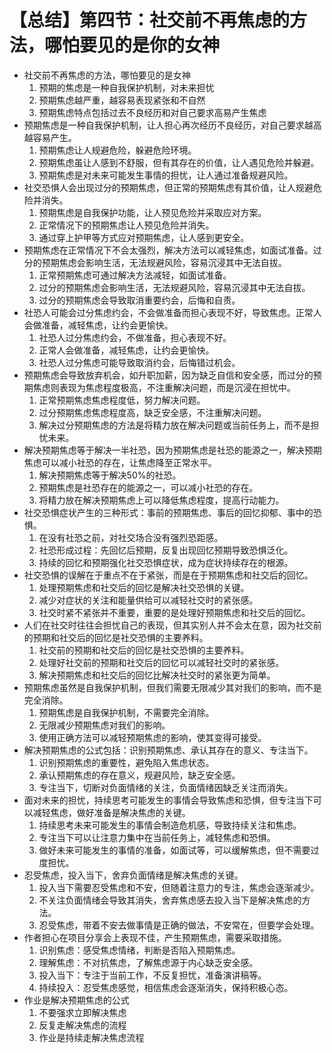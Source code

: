 # 【总结】第四节：社交前不再焦虑的方法，哪怕要见的是你的女神

-   社交前不再焦虑的方法，哪怕要见的是女神
    1.  预期的焦虑是一种自我保护机制，对未来担忧
    2.  预期焦虑越严重，越容易表现紧张和不自然
    3.  预期焦虑特点包括过去不良经历和对自己要求高易产生焦虑
-   预期焦虑是一种自我保护机制，让人担心再次经历不良经历，对自己要求越高越容易产生。
    1.  预期焦虑让人规避危险，躲避危险环境。
    2.  预期焦虑虽让人感到不舒服，但有其存在的价值，让人遇见危险并躲避。
    3.  预期焦虑是对未来可能发生事情的担忧，让人通过准备规避风险。
-   社交恐惧人会出现过分的预期焦虑，但正常的预期焦虑有其价值，让人规避危险并消失。
    1.  预期焦虑是自我保护功能，让人预见危险并采取应对方案。
    2.  正常情况下的预期焦虑让人预见危险并消失。
    3.  通过穿上护甲等方式应对预期焦虑，让人感到更安全。
-   预期焦虑在正常情况下不会太强烈，解决方法可以减轻焦虑，如面试准备。过分的预期焦虑会影响生活，无法规避风险，容易沉浸其中无法自拔。
    1.  正常预期焦虑可通过解决方法减轻，如面试准备。
    2.  过分的预期焦虑会影响生活，无法规避风险，容易沉浸其中无法自拔。
    3.  过分的预期焦虑会导致取消重要约会，后悔和自责。
-   社恐人可能会过分焦虑约会，不会做准备而担心表现不好，导致焦虑。正常人会做准备，减轻焦虑，让约会更愉快。
    1.  社恐人过分焦虑约会，不做准备，担心表现不好。
    2.  正常人会做准备，减轻焦虑，让约会更愉快。
    3.  社恐人过分焦虑可能导致取消约会，后悔错过机会。
-   预期焦虑会导致放弃机会，如升职加薪，因为缺乏自信和安全感，而过分的预期焦虑则表现为焦虑程度极高，不注重解决问题，而是沉浸在担忧中。
    1.  正常预期焦虑焦虑程度低，努力解决问题。
    2.  过分预期焦虑焦虑程度高，缺乏安全感，不注重解决问题。
    3.  解决过分预期焦虑的方法是将精力放在解决问题或当前任务上，而不是担忧未来。
-   解决预期焦虑等于解决一半社恐，因为预期焦虑是社恐的能源之一，解决预期焦虑可以减小社恐的存在，让焦虑降至正常水平。
    1.  解决预期焦虑等于解决50%的社恐。
    2.  预期焦虑是社恐存在的能源之一，可以减小社恐的存在。
    3.  将精力放在解决预期焦虑上可以降低焦虑程度，提高行动能力。
-   社交恐惧症状产生的三种形式：事前的预期焦虑、事后的回忆抑郁、事中的恐惧。
    1.  在没有社恐之前，对社交场合没有强烈恐距感。
    2.  社恐形成过程：先回忆后预期，反复出现回忆预期导致恐惧泛化。
    3.  持续的回忆和预期强化社交恐惧症状，成为症状持续存在的根源。
-   社交恐惧的误解在于重点不在于紧张，而是在于预期焦虑和社交后的回忆。
    1.  处理预期焦虑和社交后的回忆是解决社交恐惧的关键。
    2.  减少对症状的关注和能量供给可以减轻社交时的紧张感。
    3.  社交时紧不紧张并不重要，重要的是处理好预期焦虑和社交后的回忆。
-   人们在社交时往往会担忧自己的表现，但其实别人并不会太在意，因为社交前的预期和社交后的回忆是社交恐惧的主要养料。
    1.  社交前的预期和社交后的回忆是社交恐惧的主要养料。
    2.  处理好社交前的预期和社交后的回忆可以减轻社交时的紧张感。
    3.  解决预期焦虑和社交后的回忆比解决社交时的紧张更为简单。
-   预期焦虑虽然是自我保护机制，但我们需要无限减少其对我们的影响，而不是完全消除。
    1.  预期焦虑是自我保护机制，不需要完全消除。
    2.  无限减少预期焦虑对我们的影响。
    3.  使用正确方法可以减轻预期焦虑的影响，使其变得可接受。
-   解决预期焦虑的公式包括：识别预期焦虑、承认其存在的意义、专注当下。
    1.  识别预期焦虑的重要性，避免陷入焦虑状态。
    2.  承认预期焦虑的存在意义，规避风险，缺乏安全感。
    3.  专注当下，切断对负面情绪的关注，负面情绪因缺乏关注而消失。
-   面对未来的担忧，持续思考可能发生的事情会导致焦虑和恐惧，但专注当下可以减轻焦虑，做好准备是解决焦虑的关键。
    1.  持续思考未来可能发生的事情会制造危机感，导致持续关注和焦虑。
    2.  专注当下可以让注意力集中在当前任务上，减轻焦虑和恐惧。
    3.  做好未来可能发生的事情的准备，如面试等，可以缓解焦虑，但不需要过度担忧。
-   忍受焦虑，投入当下，舍弃负面情绪是解决焦虑的关键。
    1.  投入当下需要忍受焦虑和不安，但随着注意力的专注，焦虑会逐渐减少。
    2.  不关注负面情绪会导致其消失，舍弃焦虑感去投入当下是解决焦虑的方法。
    3.  忍受焦虑，带着不安去做事情是正确的做法，不安常在，但要学会处理。
-   作者担心在项目分享会上表现不佳，产生预期焦虑，需要采取措施。 
    1.  识别焦虑：感受焦虑情绪，判断是否陷入预期焦虑。
    2.  理解焦虑：不对抗焦虑，了解焦虑源于内心缺乏安全感。
    3.  投入当下：专注于当前工作，不反复担忧，准备演讲稿等。
    4.  持续投入：忍受焦虑感觉，相信焦虑会逐渐消失，保持积极心态。
-   作业是解决预期焦虑的公式
    1.  不要强求立即解决焦虑
    2.  反复走解决焦虑的流程
    3.  作业是持续走解决焦虑流程
